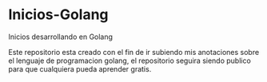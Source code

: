 # Inicios-Golang
Inicios desarrollando en Golang

Este repositorio esta creado con el fin de ir subiendo mis anotaciones sobre el lenguaje de programacion golang, el repositorio seguira siendo publico para que cualquiera pueda aprender gratis.
